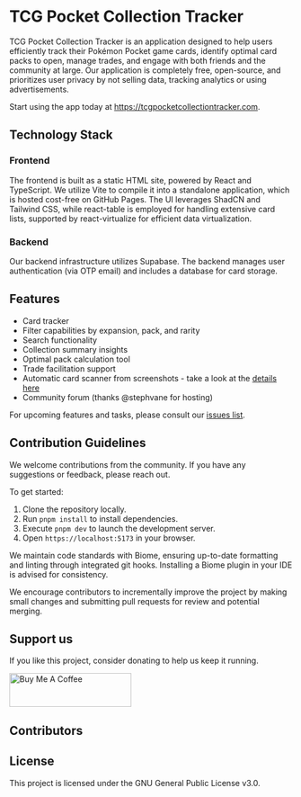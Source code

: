 # TCG Pocket Collection Tracker

TCG Pocket Collection Tracker is an application designed to help users efficiently track their Pokémon Pocket game cards, identify optimal card packs to open, manage trades, and engage with both friends and the community at large. Our application is completely free, open-source, and prioritizes user privacy by not selling data, tracking analytics or using advertisements.

Start using the app today at https://tcgpocketcollectiontracker.com.

## Technology Stack

### Frontend
The frontend is built as a static HTML site, powered by React and TypeScript. We utilize Vite to compile it into a standalone application, which is hosted cost-free on GitHub Pages. The UI leverages ShadCN and Tailwind CSS, while react-table is employed for handling extensive card lists, supported by react-virtualize for efficient data virtualization.

### Backend
Our backend infrastructure utilizes Supabase. The backend manages user authentication (via OTP email) and includes a database for card storage.

## Features

- Card tracker
- Filter capabilities by expansion, pack, and rarity
- Search functionality
- Collection summary insights
- Optimal pack calculation tool
- Trade facilitation support
- Automatic card scanner from screenshots - take a look at the [details here](https://github.com/1vcian/Pokemon-TCGP-Card-Scanner)
- Community forum (thanks @stephvane for hosting)

For upcoming features and tasks, please consult our [issues list](https://github.com/marcelpanse/tcg-pocket-collection-tracker/issues).

## Contribution Guidelines

We welcome contributions from the community. If you have any suggestions or feedback, please reach out.

To get started:
1. Clone the repository locally.
2. Run `pnpm install` to install dependencies.
3. Execute `pnpm dev` to launch the development server.
4. Open `https://localhost:5173` in your browser.

We maintain code standards with Biome, ensuring up-to-date formatting and linting through integrated git hooks. Installing a Biome plugin in your IDE is advised for consistency.

We encourage contributors to incrementally improve the project by making small changes and submitting pull requests for review and potential merging.

## Support us
If you like this project, consider donating to help us keep it running.

<a href="https://buymeacoffee.com/pocketcollectiontracker" target="_blank"><img src="https://cdn.buymeacoffee.com/buttons/v2/default-yellow.png" alt="Buy Me A Coffee" style="height: 60px !important;width: 217px !important;" ></a>

## Contributors

<!-- ALL-CONTRIBUTORS-LIST:START - Do not remove or modify this section -->
<!-- prettier-ignore-start -->
<!-- markdownlint-disable -->

<!-- markdownlint-restore -->
<!-- prettier-ignore-end -->

<!-- ALL-CONTRIBUTORS-LIST:END -->

## License

This project is licensed under the GNU General Public License v3.0.
